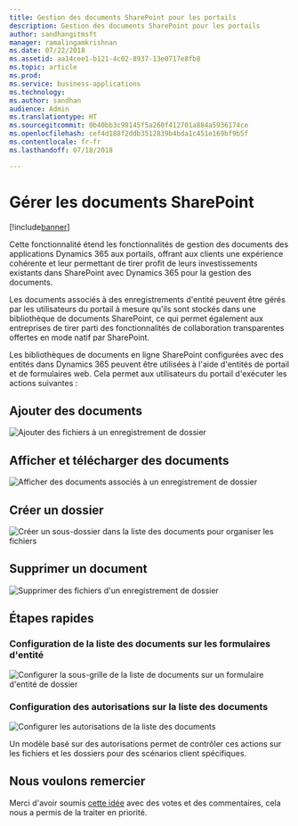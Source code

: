 ```yaml
---
title: Gestion des documents SharePoint pour les portails
description: Gestion des documents SharePoint pour les portails
author: sandhangitmsft
manager: ramalingamkrishnan
ms.date: 07/22/2018
ms.assetid: aa14cee1-b121-4c02-8937-13e0717e8fb8
ms.topic: article
ms.prod: 
ms.service: business-applications
ms.technology: 
ms.author: sandhan
audience: Admin
ms.translationtype: HT
ms.sourcegitcommit: 0b40bb3c98145f5a260f412701a884a5936174ce
ms.openlocfilehash: cef4d188f2ddb3512839b4bda1c451e169bf9b5f
ms.contentlocale: fr-fr
ms.lasthandoff: 07/18/2018

---
```

#  <a name="manage-sharepoint-documents"></a>Gérer les documents SharePoint

[!include[banner](../../../includes/banner.md)]


Cette fonctionnalité étend les fonctionnalités de gestion des documents des applications Dynamics 365 aux portails, offrant aux clients une expérience cohérente et leur permettant de tirer profit de leurs investissements existants dans SharePoint avec Dynamics 365 pour la gestion des documents.

Les documents associés à des enregistrements d'entité peuvent être gérés par les utilisateurs du portail à mesure qu'ils sont stockés dans une bibliothèque de documents SharePoint, ce qui permet également aux entreprises de tirer parti des fonctionnalités de collaboration transparentes offertes en mode natif par SharePoint.

Les bibliothèques de documents en ligne SharePoint configurées avec des entités dans Dynamics 365 peuvent être utilisées à l'aide d'entités de portail et de formulaires web. Cela permet aux utilisateurs du portail d'exécuter les actions suivantes :

## <a name="add-documents"></a>Ajouter des documents

![Ajouter des fichiers à un enregistrement de dossier](media/SP_Portal_Add_Files.png "Ajouter des fichiers à un enregistrement de dossier")

## <a name="view-and-download-documents"></a>Afficher et télécharger des documents

![Afficher des documents associés à un enregistrement de dossier](media/SP_Portal_View_Files.png "Afficher des documents associés à un enregistrement de dossier") 

## <a name="create-folder"></a>Créer un dossier

![Créer un sous-dossier dans la liste des documents pour organiser les fichiers](media/SP_Portal_Create_Folder.png "Créer un sous-dossier dans la liste des documents pour organiser les fichiers")

## <a name="delete-document"></a>Supprimer un document

![Supprimer des fichiers d'un enregistrement de dossier](media/SP_Portal_Delete_File.png "Supprimer des fichiers d'un enregistrement de dossier")

<!--
### Who uses this feature
This feature is intended for portal end users, allowing them access to SharePoint documents from portal web pages.
Portal administrators customize the form to display document lists on a portal. Entity permission configuration is used to control actions available to portal end users on files and folders.
### Setup required
This feature requires that document management is set up for [Dynamics 365 with SharePoint Online](https://go.microsoft.com/fwlink/p/?linkid=859386).
-->

## <a name="quick-steps"></a>Étapes rapides

### <a name="configuring-document-list-on-entity-forms"></a>Configuration de la liste des documents sur les formulaires d'entité

![Configurer la sous-grille de la liste de documents sur un formulaire d'entité de dossier](media/SP_Portal_configure_entity_form_doc_location.png "Configuration de la sous-grille d'emplacements de document")

### <a name="configuring-permissions-on-document-list"></a>Configuration des autorisations sur la liste des documents

![Configurer les autorisations de la liste des documents](media/SP_Portal_configure_doc_permissions.png "Configurer les autorisations de la liste des documents")

Un modèle basé sur des autorisations permet de contrôler ces actions sur les fichiers et les dossiers pour des scénarios client spécifiques.

<!--
## Status
### Development status
Generally available
#### Target timeframe
October 2018
### Availability
Cloud
### Regional availability
Global
-->

## <a name="wed-like-to-thank"></a>Nous voulons remercier

Merci d'avoir soumis [cette idée](https://experience.dynamics.com/ideas/idea/?ideaid=d3398770-f9ac-e611-80c2-00155d4616d6) avec des votes et des commentaires, cela nous a permis de la traiter en priorité.

